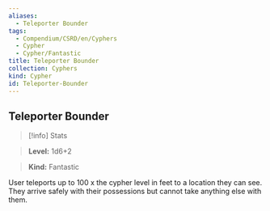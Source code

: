 ```yaml
---
aliases:
  - Teleporter Bounder
tags:
  - Compendium/CSRD/en/Cyphers
  - Cypher
  - Cypher/Fantastic
title: Teleporter Bounder
collection: Cyphers
kind: Cypher
id: Teleporter-Bounder
---
```

## Teleporter Bounder    
>[!info] Stats    
> **Level:** 1d6+2    
> **Kind:** Fantastic  
    
User teleports up to 100 x the cypher level in feet to a location they can see. They arrive safely with their possessions but cannot take anything else with them.
